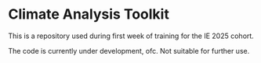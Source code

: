 # Climate Analysis Toolkit


This is a repository used during first week of training for the IE 2025 cohort.

<Insert note for collaboration>
The code is currently under development, ofc.  Not suitable for further use.
